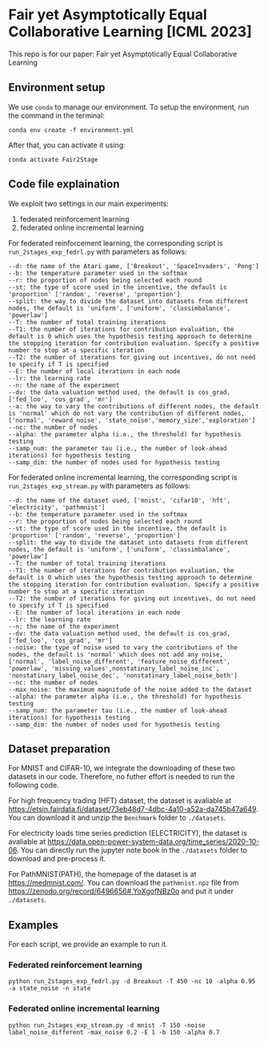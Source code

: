 # Fair yet Asymptotically Equal Collaborative Learning [ICML 2023]
This repo is for our paper: Fair yet Asymptotically Equal Collaborative Learning

## Environment setup
We use `conda` to manage our environment. To setup the environment, run the command in the terminal:
```
conda env create -f environment.yml
```
After that, you can activate it using:
```
conda activate Fair2Stage
```

## Code file explaination
We exploit two settings in our main experiments:
1) federated reinforcement learning
2) federated online incremental learning

For federated reinforcement learning, the corresponding script is `run_2stages_exp_fedrl.py` with parameters as follows:
```
--d: the name of the Atari game, ['Breakout', 'SpaceInvaders', 'Pong']
--b: the temperature parameter used in the softmax
--r: the proportion of nodes being selected each round
--st: the type of score used in the incentive, the default is 'proportion' ['random', 'reverse', 'proportion']
--split: the way to divide the dataset into datasets from different nodes, the default is 'uniform', ['uniform', 'classimbalance', 'powerlaw']
--T: the number of total training iterations
--T1: the number of iterations for contribution evaluation, the default is 0 which uses the hypothesis testing approach to determine the stopping iteration for contribution evaluation. Specify a positive number to stop at a specific iteration
--T2: the number of iterations for giving out incentives, do not need to specify if T is specified
--E: the number of local iterations in each node
--lr: the learning rate
--n: the name of the experiment
--dv: the data valuation method used, the default is cos_grad, ['fed_loo', 'cos_grad', 'mr']
--a: the way to vary the contributions of different nodes, the default is 'normal' which do not vary the contribution of different nodes, ['normal', 'reward_noise', 'state_noise','memory_size','exploration']
--nc: the number of nodes
--alpha: the parameter alpha (i.e., the threshold) for hypothesis testing
--samp_num: the parameter tau (i.e., the number of look-ahead iterations) for hypothesis testing
--samp_dim: the number of nodes used for hypothesis testing
```



For federated online incremental learning, the corresponding script is `run_2stages_exp_stream.py` with parameters as follows:
```
--d: the name of the dataset used, ['mnist', 'cifar10', 'hft', 'electricity', 'pathmnist']
--b: the temperature parameter used in the softmax
--r: the proportion of nodes being selected each round
--st: the type of score used in the incentive, the default is 'proportion' ['random', 'reverse', 'proportion']
--split: the way to divide the dataset into datasets from different nodes, the default is 'uniform', ['uniform', 'classimbalance', 'powerlaw']
--T: the number of total training iterations
--T1: the number of iterations for contribution evaluation, the default is 0 which uses the hypothesis testing approach to determine the stopping iteration for contribution evaluation. Specify a positive number to stop at a specific iteration
--T2: the number of iterations for giving out incentives, do not need to specify if T is specified
--E: the number of local iterations in each node
--lr: the learning rate
--n: the name of the experiment
--dv: the data valuation method used, the default is cos_grad, ['fed_loo', 'cos_grad', 'mr']
--noise: the type of noise used to vary the contributions of the nodes, the default is 'normal' which does not add any noise, ['normal', 'label_noise_different', 'feature_noise_different', 'powerlaw', 'missing_values',nonstatinary_label_noise_inc', 'nonstatinary_label_noise_dec', 'nonstatinary_label_noise_both']
--nc: the number of nodes
--max_noise: the maximum magnitude of the noise added to the dataset
--alpha: the parameter alpha (i.e., the threshold) for hypothesis testing
--samp_num: the parameter tau (i.e., the number of look-ahead iterations) for hypothesis testing
--samp_dim: the number of nodes used for hypothesis testing
```

## Dataset preparation
For MNIST and CIFAR-10, we integrate the downloading of these two datasets in our code. Therefore, no futher effort is needed to run the following code.

For high frequency trading (HFT) dataset, the dataset is avaliable at https://etsin.fairdata.fi/dataset/73eb48d7-4dbc-4a10-a52a-da745b47a649. You can download it and unzip the `Benchmark` folder to `./datasets`.

For electricity loads time series prediction (ELECTRICITY), the dataset is avaliable at https://data.open-power-system-data.org/time_series/2020-10-06. You can directly run the jupyter note book in the `./datasets` folder to download and pre-process it.

For PathMNIST(PATH), the homepage of the dataset is at https://medmnist.com/. You can download the `pathmnist.npz` file from https://zenodo.org/record/6496656#.YoXgofNBz0o and put it under `./datasets`.

## Examples
For each script, we provide an example to run it.

### Federated reinforcement learning
`python run_2stages_exp_fedrl.py -d Breakout -T 450 -nc 10 -alpha 0.95 -a state_noise -n state`

### Federated online incremental learning
`python run_2stages_exp_stream.py -d mnist -T 150 -noise label_noise_different -max_noise 0.2 -E 1 -b 150 -alpha 0.7`
